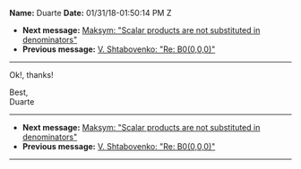 **Name:** Duarte
**Date:** 01/31/18-01:50:14 PM Z

  - **Next message:** [Maksym: "Scalar products are not substituted in
    denominators"](1388.html)
  - **Previous message:** [V. Shtabovenko: "Re: B0(0,0,0)"](1386.html)

-----

Ok\!, thanks\!  

Best,  
Duarte  

-----

  - **Next message:** [Maksym: "Scalar products are not substituted in
    denominators"](1388.html)
  - **Previous message:** [V. Shtabovenko: "Re: B0(0,0,0)"](1386.html)

-----

